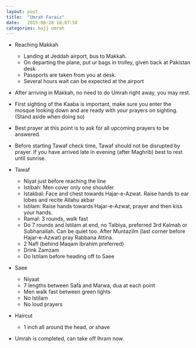 ```yaml
---
layout: post
title:  "Umrah Faraiz"
date:   2015-08-28 18:07:58
categories: hajj umrah
---
```


- Reaching Makkah
    - Landing at Jeddah airport, bus to Makkah.
    - On departing the plane, put ur bags in trolley, given back at Pakistan desk
    - Passports are taken from you at desk.
    - Several hours wait can be expected at the airport

- After arriving in Makkah, no need to do Umrah right away, you may rest.
- First sighting of the Kaaba is important, make sure you enter the mosque looking down and are ready with your prayers on sighting. (Stand aside when doing so)
- Best prayer at this point is to ask for all upcoming prayers to be answered.
- Before starting Tawaf check time, Tawaf should not be disrupted by prayer. If you have arrived late in evening (after Maghrib) best to rest until sunrise.
- Tawaf
     - Niyat just before reaching the line
     - Istibah: Men cover only one shoulder
     - Istakbal: Face and chest towards Hajar-e-Azwat. Raise hands to ear lobes and recite Allahu akbar
     - Istilam: Raise hands towards Hajar-e-Azwat, prayer and then kiss your hands.
     - Ramal: 3 rounds, walk fast
     - Do 7 rounds and Istilam at end, no Talbiya, preferred 3rd Kalmah or Subhanallah. Can be quiet too. After Muntazilm (last corner before Hajar-e-Azwat) pray Rabbana Attina.
     - 2 Nafl (behind Maqam Ibrahim preferred)
     - Drink Zamzam
     - Do Istilam before heading off to Saee
- Saee
     - Niyaat
     - 7 lengths between Safa and Marwa, dua at each point
     - Men walk fast between green lights
     - No Istilam
     - No loud prayers
- Haircut
     - 1 inch all around the head, or shave

- Umrah is completed, can take off Ihram now.
